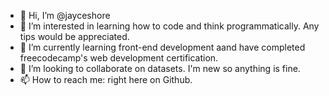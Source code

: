 - 👋 Hi, I’m @jayceshore
- 👀 I’m interested in learning how to code and think programmatically. Any tips would be appreciated.
- 🌱 I’m currently learning front-end development aand have completed freecodecamp's web development certification.
- 💞️ I’m looking to collaborate on datasets. I'm new so anything is fine.
- 📫 How to reach me: right here on Github. 

